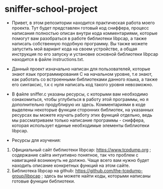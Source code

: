 # sniffer-school-project
- Привет, в этом репозитории находится практическая работа моего проекта. Тут будет представлен готовый код сниффера, процесс написания полностью описан внутри кода комментариями, которые помогут вам разобраться в работе библиотеки libpcap, а также написать собственную подобную программу. Вы также можете запустить мой вариант кода на своем устройстве, а общая инструкция по его запуску и установке основной библиотеки libpcap находится в файле instructions.txt.

- Данный проект изначально написан для пользователей, которые знают язык программирования C на начальном уровне, т.е знают, как работать со встроенными библиотеками данного языка, а также его синтаксис, т.к с нуля написать код такого уровня невозможно. 

- В файле sniffer.c указаны ресурсы, с которыми вам необходимо ознакомиться, чтобы углубиться в работу этой программы, но я дополнительно продублирую их здесь. Комментариями в коде выделены некоторые функции сторонних библиотек, на указанных ресурсах вы можете изучать работу этих функций отдельно, ведь мы рассматриваем только написание программы - сниффера, которая использует единые необходимые элементы библиотеки libpcap.

- Ресурсы для изучения:
1. Официальный сайт библиотеки libpcap: https://www.tcpdump.org ; содержание сайта интуитивно понятное, так что проблем с навигацией возникнуть не должно. Чаще всего вам нужно будет находить описание конкретных функций на этом сайте.
2. Библиотека libpcap на github: https://github.com/the-tcpdump-group/libpcap ; здесь вы можете найти коды, которыми написаны готовые функции библиотеки.
